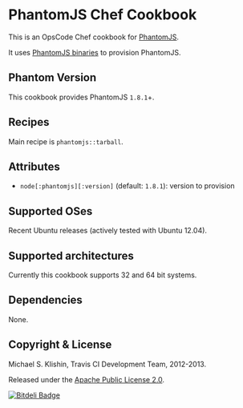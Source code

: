 # PhantomJS Chef Cookbook

This is an OpsCode Chef cookbook for [PhantomJS](http://phantomjs.org).

It uses [PhantomJS binaries](http://phantomjs.org/download.html) to provision PhantomJS.


## Phantom Version

This cookbook provides PhantomJS `1.8.1`+.


## Recipes

Main recipe is `phantomjs::tarball`.


## Attributes

 * `node[:phantomjs][:version]` (default: `1.8.1`): version to provision


## Supported OSes

Recent Ubuntu releases (actively tested with Ubuntu 12.04).


## Supported architectures

Currently this cookbook supports 32 and 64 bit systems.


## Dependencies

None.


## Copyright & License

Michael S. Klishin, Travis CI Development Team, 2012-2013.

Released under the [Apache Public License 2.0](http://www.apache.org/licenses/LICENSE-2.0.html).


[![Bitdeli Badge](https://d2weczhvl823v0.cloudfront.net/michaelklishin/phantomjs-chef-cookbook/trend.png)](https://bitdeli.com/free "Bitdeli Badge")

